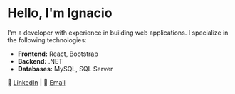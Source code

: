 # Hello, I'm Ignacio

I'm a developer with experience in building web applications. I specialize in the following technologies:

- **Frontend:** React, Bootstrap
- **Backend:** .NET
- **Databases:** MySQL, SQL Server

🔗 [LinkedIn](https://www.linkedin.com/in/ignacio-fernandez-349634220/) | 📧 [Email](ignacioff56@Gmail.com)

